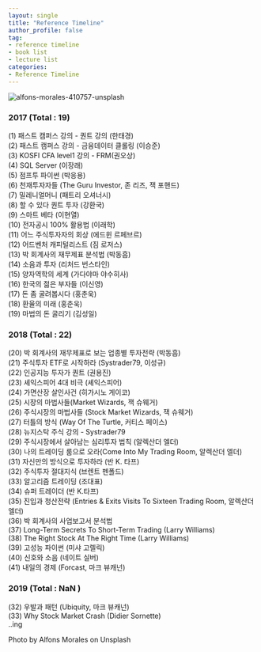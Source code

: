 ```yaml
---
layout: single
title: "Reference Timeline"
author_profile: false
tag: 
- reference timeline
- book list
- lecture list
categories: 
- Reference Timeline
---
```


![alfons-morales-410757-unsplash](https://user-images.githubusercontent.com/34860302/51434509-77680c80-1ca5-11e9-824f-9b834e4589f3.jpg) 
  
### 2017 (Total : 19) ###  
  
(1) 패스트 캠퍼스 강의 - 퀀트 강의 (한태경)  
(2) 패스트 캠퍼스 강의 - 금융데이터 클롤링 (이승준)  
(3) KOSFI CFA level1 강의 - FRM(권오상)  
(4) SQL Server  (이장래)  
(5) 점프투 파이썬 (박응용)  
(6) 천재투자자들 (The Guru Investor, 존 리즈, 잭 포핸드)  
(7) 밀레니얼머니 (패트리 오셔너시)  
(8) 할 수 있다 퀀트 투자 (강환국)  
(9) 스마트 베타 (이현열)  
(10) 전자공시 100% 활용법 (이래학)  
(11) 어느 주식투자자의 회상 (에드윈 르페브르)  
(12) 어드벤처 캐피털리스트 (짐 로저스)  
(13) 박 회계사의 재무제표 분석법 (박동흠)  
(14) 소음과 투자 (리처드 번스타인)  
(15) 양자역학의 세계 (가다야마 야수히사)  
(16) 한국의 젊은 부자들 (이신영)  
(17) 돈 좀 굴려봅시다 (홍춘욱)  
(18) 환율의 미래 (홍춘욱)  
(19) 마법의 돈 굴리기 (김성일)  
  
### 2018 (Total : 22) ###  
  
(20) 박 회계사의 재무제표로 보는 업종별 투자전략 (박동흠)  
(21) 주식투자 ETF로 시작하라 (Systrader79, 이성규)  
(22) 인공지능 투자가 퀀트 (권용진)  
(23) 셰익스피어 4대 비극 (셰익스피어)  
(24) 가면산장 살인사건 (히가시노 게이코)  
(25) 시장의 마법사들(Market Wizards, 잭 슈웨거)  
(26) 주식시장의 마법사들 (Stock Market Wizards, 잭 슈웨거)  
(27) 터틀의 방식 (Way Of The Turtle, 커티스 페이스)  
(28) 뉴지스탁 주식 강의 - Systrader79  
(29) 주식시장에서 살아남는 심리투자 법칙 (알렉산더 엘더)  
(30) 나의 트레이딩 룸으로 오라(Come Into My Trading Room, 알렉산더 엘더)  
(31) 자신만의 방식으로 투자하라 (반 K. 타프)  
(32) 주식투자 절대지식 (브렌트 펜폴드)  
(33) 알고리즘 트레이딩 (조대표)  
(34) 슈퍼 트레이더 (반 K.타프)  
(35) 진입과 청산전략 (Entries & Exits Visits To Sixteen Trading Room, 알렉산더 엘더)  
(36) 박 회계사의 사업보고서 분석법  
(37) Long-Term Secrets To Short-Term Trading (Larry Williams)  
(38) The Right Stock At The Right Time (Larry Williams)  
(39) 고성능 파이썬 (미샤 고렐릭)  
(40) 신호와 소음 (네이트 실버)  
(41) 내일의 경제 (Forcast, 마크 뷰캐넌)  
  
### 2019 (Total : NaN ) ###  
  
(32) 우발과 패턴 (Ubiquity, 마크 뷰캐넌)  
(33) Why Stock Market Crash (Didier Sornette)  
..ing  
  
  
  
Photo by Alfons Morales on Unsplash  
